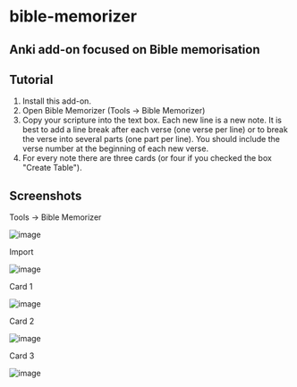# bible-memorizer
## Anki add-on focused on Bible memorisation

## Tutorial

1. Install this add-on.
2. Open Bible Memorizer (Tools → Bible Memorizer)
3. Copy your scripture into the text box. Each new line is a new note. It is best to add a line break after each verse (one verse per line) or to break the verse into several parts (one part per line). You should include the verse number at the beginning of each new verse.
4. For every note there are three cards (or four if you checked the box "Create Table").


## Screenshots

Tools → Bible Memorizer

![image](https://raw.githubusercontent.com/zefanja/bible-memorizer/master/docs/menu.png)

Import

![image](https://raw.githubusercontent.com/zefanja/bible-memorizer/master/docs/import.png)

Card 1

![image](https://raw.githubusercontent.com/zefanja/bible-memorizer/master/docs/card1.png)

Card 2

![image](https://raw.githubusercontent.com/zefanja/bible-memorizer/master/docs/card2.png)

Card 3

![image](https://raw.githubusercontent.com/zefanja/bible-memorizer/master/docs/card3.png)